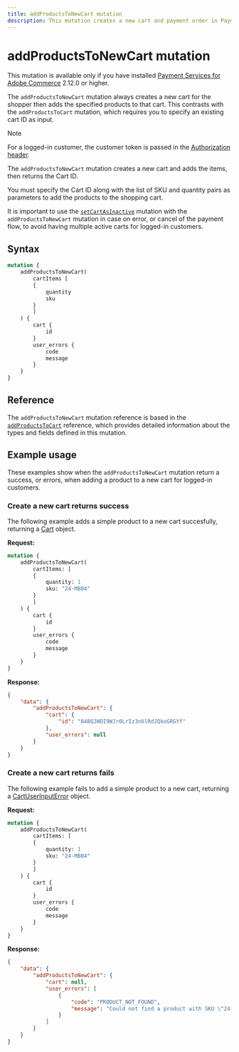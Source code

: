 ```yaml
---
title: addProductsToNewCart mutation
description: This mutation creates a new cart and payment order in Payment Services, supporting guest and logged-in customers during checkout flows.
---
```


# addProductsToNewCart mutation

<InlineAlert variant="info" slots="text" />

This mutation is available only if you have installed [Payment Services for Adobe Commerce](https://commercemarketplace.adobe.com/magento-payment-services.html) 2.12.0 or higher.

The `addProductsToNewCart` mutation always creates a new cart for the shopper then adds the specified products to that cart. This contrasts with the `addProductsToCart` mutation, which requires you to specify an existing cart ID as input.

>[!NOTE]
>
> For a logged-in customer, the customer token is passed in the [Authorization header](https://developer.adobe.com/commerce/webapi/graphql/usage/authorization-tokens/#customer-tokens).

The `addProductsToNewCart` mutation creates a new cart and adds the items, then returns the Cart ID.

You must specify the Cart ID along with the list of SKU and quantity pairs as parameters to add the products to the shopping cart.

It is important to use the [`setCartAsInactive`](set-cart-inactive.md) mutation with the `addProductsToNewCart` mutation in case on error, or cancel of the payment flow, to avoid having multiple active carts for logged-in customers.

## Syntax

```graphql
mutation {
    addProductsToNewCart(
        cartItems [
        {
            quantity
            sku
        }
        ]
    ) {
        cart {
            id
        }
        user_errors {
            code
            message
        }
    }
}
```

## Reference

The `addProductsToNewCart` mutation reference is based in the [`addProductsToCart`](https://developer.adobe.com/commerce/webapi/graphql-api/index.html#mutation-addProductsToCart) reference, which provides detailed information about the types and fields defined in this mutation.

## Example usage

These examples show when the `addProductsToNewCart` mutation return a success, or errors, when adding a product to a new cart for logged-in customers.

### Create a new cart returns success

The following example adds a simple product to a new cart succesfully, returning a [Cart](https://developer.adobe.com/commerce/webapi/graphql-api/index.html#definition-Cart) object.

**Request:**

```graphql
mutation {
    addProductsToNewCart(
        cartItems: [
        {
            quantity: 1
            sku: "24-MB04"
        }
        ]
    ) {
        cart {
            id
        }
        user_errors {
            code
            message
        }
    }
}
```

**Response:**

```json
{
    "data": {
        "addProductsToNewCart": {
            "cart": {
                "id": "848QJWDI9WJr0LrIz3n6lRdJQkoGRGYf"
            },
            "user_errors": null
        }
    }
}
```

### Create a new cart returns fails

The following example fails to add a simple product to a new cart, returning a [CartUserInputError](https://developer.adobe.com/commerce/webapi/graphql-api/index.html#definition-CartUserInputError) object.

**Request:**

```graphql
mutation {
    addProductsToNewCart(
        cartItems: [
        {
            quantity: 1
            sku: "24-MB04"
        }
        ]
    ) {
        cart {
            id
        }
        user_errors {
            code
            message
        }
    }
}
```

**Response:**

```json
{
    "data": {
        "addProductsToNewCart": {
            "cart": null,
            "user_errors": [
                {
                    "code": "PRODUCT_NOT_FOUND",
                    "message": "Could not find a product with SKU \"24-MB0ee4\""
                }
            ]
        }
    }
}
```
